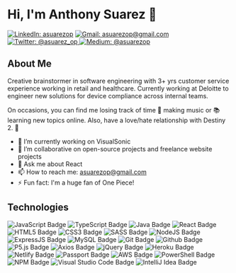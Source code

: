 # Hi, I'm Anthony Suarez 👋
<a href="https://www.linkedin.com/in/asuarez00/" rel="nofollow"><img alt="LinkedIn: asuarezop" src="https://img.shields.io/badge/linkedin-%230A66C2?style=for-the-badge&logo=linkedin&logoColor=%23ffff&logoSize=auto&link=https://www.linkedin.com/in/asuarez00/"></a>
<a href="mailto:asuarezop@gmail.com"><img alt="Gmail: asuarezop@gmail.com" src="https://img.shields.io/badge/gmail-%23EA4335?style=for-the-badge&logo=gmail&logoColor=%23ffff&logoSize=auto&link=mailto:asuarezop@gmail.com"></a>
<a href="https://twitter.com/asuarez_op" rel="nofollow">
<img alt="Twitter: @asuarez_op" src="https://img.shields.io/badge/twitter-%231D9BF0?style=for-the-badge&logo=twitter&logoColor=%23ffff&logoSize=auto&link=https://twitter.com/asuarez_op">
</a>
<a href="https://medium.com/@asuarezop" rel="nofollow"><img alt="Medium: @asuarezop" src="https://img.shields.io/badge/medium-%23000000?style=for-the-badge&logo=medium&logoColor=%23ffff&logoSize=auto&link=https://medium.com/@asuarezop"></a>

## About Me
Creative brainstormer in software engineering with 3+ yrs customer service experience working in retail and healthcare. Currently working at Deloitte to engineer new solutions for device compliance across internal teams.

On occasions, you can find me losing track of time 🎹 making music or 📚 learning new topics online. Also, have a love/hate relationship with Destiny 2. 😤

- 🔭 I’m currently working on VisualSonic
- 👯 I’m collaborative on open-source projects and freelance website projects
- 💬 Ask me about React
- 📫 How to reach me: asuarezop@gmail.com
- ⚡ Fun fact: I'm a huge fan of One Piece!

## Technologies
<div>
<img alt="JavaScript Badge" src="https://img.shields.io/badge/javascript-%23F7DF1E?style=for-the-badge&logo=javascript&logoColor=%23230000&logoSize=auto">
<img alt="TypeScript Badge" src="https://img.shields.io/badge/typescript-%23007ACC.svg?style=for-the-badge&logo=typescript&logoColor=white">
<img alt="Java Badge" src="https://img.shields.io/badge/java-%23ED8B00.svg?style=for-the-badge&logo=java&logoColor=white">
<img alt="React Badge" src="https://img.shields.io/badge/react-%2361DAFB?style=for-the-badge&logo=react&logoColor=%2361DAFB&logoSize=auto&color=%23202329">
<img alt="HTML5 Badge" src="https://img.shields.io/badge/html5-%23E34F26?style=for-the-badge&logo=html5&logoColor=%23ffff&logoSize=auto&color=%23E34F26">
<img alt="CSS3 Badge" src="https://img.shields.io/badge/css3-%231572B6?style=for-the-badge&logo=css3&logoColor=%23ffff&logoSize=auto&color=%231572B6">
<img alt="SASS Badge" src="https://img.shields.io/badge/sass-%23CC6699?style=for-the-badge&logo=sass&logoColor=%23ffff&logoSize=auto&color=%23CC6699">
<img alt="NodeJS Badge" src="https://img.shields.io/badge/node.js-%235FA04E?style=for-the-badge&logo=node.js&logoColor=%23ffff&logoSize=auto&color=%235FA04E">
<img alt="ExpressJS Badge" src="https://img.shields.io/badge/express-%23000000?style=for-the-badge&logo=express&logoColor=%23ffff&logoSize=auto&color=%23000000">
<img alt="MySQL Badge" src="https://img.shields.io/badge/mysql-%234479A1?style=for-the-badge&logo=mysql&logoColor=%23ffff&logoSize=auto&color=%234479A1">
<img alt="Git Badge" src="https://img.shields.io/badge/git-%23F05032?style=for-the-badge&logo=git&logoColor=%23ffff&logoSize=auto&color=%23F05032">
<img alt="Github Badge" src="https://img.shields.io/badge/github-%23181717?style=for-the-badge&logo=github&logoColor=%23ffff&logoSize=auto&color=%23181717">
<img alt="P5.js Badge" src="https://img.shields.io/badge/p5-%23ED225D?style=for-the-badge&logo=p5.js&logoColor=%23ffff&logoSize=auto&color=%23ED225D">
<img alt="Axios Badge" src="https://img.shields.io/badge/axios-%235A29E4?style=for-the-badge&logo=axios&logoColor=%23ffff&logoSize=auto&color=%235A29E4">
<img alt="jQuery Badge" src="https://img.shields.io/badge/jquery-%230769AD?style=for-the-badge&logo=jquery&logoColor=%23ffff&logoSize=auto&color=%230769AD">
<img alt="Heroku Badge" src="https://img.shields.io/badge/heroku-%23430098?style=for-the-badge&logo=heroku&logoColor=%23ffff&logoSize=auto&color=%23430098">
<img alt="Netlify Badge" src="https://img.shields.io/badge/netlify-%2300C7B7?style=for-the-badge&logo=netlify&logoColor=%23ffff&logoSize=auto&color=%2300C7B7">
<img alt="Passport Badge" src="https://img.shields.io/badge/passport-%2334E27A?style=for-the-badge&logo=passport&logoColor=%23ffff&logoSize=auto&color=%2334E27A">
<img alt="AWS Badge" src="https://img.shields.io/badge/amazonaws-%23232F3E?style=for-the-badge&logo=amazonaws&logoColor=%23ffff&logoSize=auto&color=%23232F3E">
<img alt="PowerShell Badge" src="https://img.shields.io/badge/PowerShell-%235391FE.svg?style=for-the-badge&logo=powershell&logoColor=white">
<img alt="NPM Badge" src="https://img.shields.io/badge/npm-%23CB3837?style=for-the-badge&logo=npm&logoColor=%23ffff&logoSize=auto&color=%23CB3837">
<img alt="Visual Studio Code Badge" src="https://img.shields.io/badge/visual_studio_code-%23007ACC?style=for-the-badge&logo=visualstudiocode&logoColor=%23ffff&logoSize=auto&color=%23007ACC">
<img alt="IntelliJ Idea Badge" src="https://img.shields.io/badge/IntelliJIDEA-000000.svg?style=for-the-badge&logo=intellij-idea&logoColor=white">

</div>



